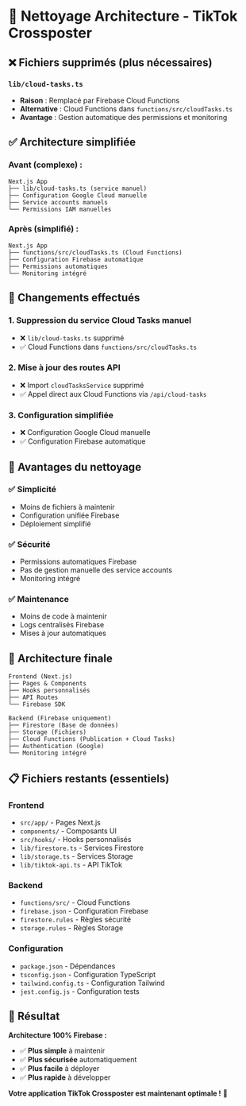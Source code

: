 # 🧹 Nettoyage Architecture - TikTok Crossposter

## ❌ **Fichiers supprimés (plus nécessaires)**

### `lib/cloud-tasks.ts`
- **Raison** : Remplacé par Firebase Cloud Functions
- **Alternative** : Cloud Functions dans `functions/src/cloudTasks.ts`
- **Avantage** : Gestion automatique des permissions et monitoring

## ✅ **Architecture simplifiée**

### **Avant (complexe) :**
```
Next.js App
├── lib/cloud-tasks.ts (service manuel)
├── Configuration Google Cloud manuelle
├── Service accounts manuels
└── Permissions IAM manuelles
```

### **Après (simplifié) :**
```
Next.js App
├── functions/src/cloudTasks.ts (Cloud Functions)
├── Configuration Firebase automatique
├── Permissions automatiques
└── Monitoring intégré
```

## 🔄 **Changements effectués**

### 1. **Suppression du service Cloud Tasks manuel**
- ❌ `lib/cloud-tasks.ts` supprimé
- ✅ Cloud Functions dans `functions/src/cloudTasks.ts`

### 2. **Mise à jour des routes API**
- ❌ Import `cloudTasksService` supprimé
- ✅ Appel direct aux Cloud Functions via `/api/cloud-tasks`

### 3. **Configuration simplifiée**
- ❌ Configuration Google Cloud manuelle
- ✅ Configuration Firebase automatique

## 🎯 **Avantages du nettoyage**

### ✅ **Simplicité**
- Moins de fichiers à maintenir
- Configuration unifiée Firebase
- Déploiement simplifié

### ✅ **Sécurité**
- Permissions automatiques Firebase
- Pas de gestion manuelle des service accounts
- Monitoring intégré

### ✅ **Maintenance**
- Moins de code à maintenir
- Logs centralisés Firebase
- Mises à jour automatiques

## 🚀 **Architecture finale**

```
Frontend (Next.js)
├── Pages & Components
├── Hooks personnalisés
├── API Routes
└── Firebase SDK

Backend (Firebase uniquement)
├── Firestore (Base de données)
├── Storage (Fichiers)
├── Cloud Functions (Publication + Cloud Tasks)
├── Authentication (Google)
└── Monitoring intégré
```

## 📋 **Fichiers restants (essentiels)**

### **Frontend**
- `src/app/` - Pages Next.js
- `components/` - Composants UI
- `src/hooks/` - Hooks personnalisés
- `lib/firestore.ts` - Services Firestore
- `lib/storage.ts` - Services Storage
- `lib/tiktok-api.ts` - API TikTok

### **Backend**
- `functions/src/` - Cloud Functions
- `firebase.json` - Configuration Firebase
- `firestore.rules` - Règles sécurité
- `storage.rules` - Règles Storage

### **Configuration**
- `package.json` - Dépendances
- `tsconfig.json` - Configuration TypeScript
- `tailwind.config.ts` - Configuration Tailwind
- `jest.config.js` - Configuration tests

## 🎉 **Résultat**

**Architecture 100% Firebase :**
- ✅ **Plus simple** à maintenir
- ✅ **Plus sécurisée** automatiquement
- ✅ **Plus facile** à déployer
- ✅ **Plus rapide** à développer

**Votre application TikTok Crossposter est maintenant optimale !** 🚀
